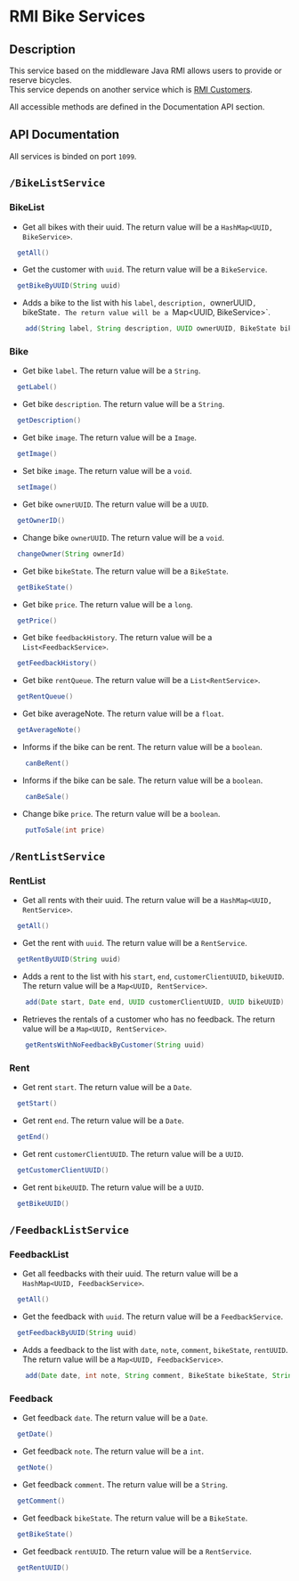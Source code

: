 # RMI Bike Services

## Description
This service based on the middleware Java RMI allows users to provide or reserve bicycles.  
This service depends on another service which is [RMI Customers](https://github.com/osmocode/web-service/tree/main/rmi-customer).

All accessible methods are defined in the Documentation API section.

## API Documentation

All services is binded on port `1099`.

## `/BikeListService`

### BikeList
- Get all bikes with their uuid. The return value will be a `HashMap<UUID, BikeService>`.
```java
  getAll()
```

- Get the customer with `uuid`. The return value will be a `BikeService`.
```java
  getBikeByUUID(String uuid)
```

- Adds a bike to the list with his `label`, `description, `ownerUUID`, `bikeState`. The return value will be a `Map<UUID, BikeService>`.
```java
    add(String label, String description, UUID ownerUUID, BikeState bikeState)
```

### Bike
- Get bike `label`. The return value will be a `String`.
```java
  getLabel()
```

- Get bike `description`. The return value will be a `String`.
```java
  getDescription()
```

- Get bike `image`. The return value will be a `Image`.
```java
  getImage()
```

- Set bike `image`. The return value will be a `void`.
```java
  setImage()
```

- Get bike `ownerUUID`. The return value will be a `UUID`.
```java
  getOwnerID()
```

- Change bike `ownerUUID`. The return value will be a `void`.
```java
  changeOwner(String ownerId)
```

- Get bike `bikeState`. The return value will be a `BikeState`.
```java
  getBikeState()
```

- Get bike `price`. The return value will be a `long`.
```java
  getPrice()
```

- Get bike `feedbackHistory`. The return value will be a `List<FeedbackService>`.
```java
  getFeedbackHistory()
```

- Get bike `rentQueue`. The return value will be a `List<RentService>`.
```java
  getRentQueue()
```

- Get bike averageNote. The return value will be a `float`.
```java
  getAverageNote()
```

- Informs if the bike can be rent. The return value will be a `boolean`.
```java
    canBeRent()
```

- Informs if the bike can be sale. The return value will be a `boolean`.
```java
    canBeSale()
```

- Change bike `price`. The return value will be a `boolean`.
```java
    putToSale(int price)
```

## `/RentListService`

### RentList

- Get all rents with their uuid. The return value will be a `HashMap<UUID, RentService>`.
```java
  getAll()
```

- Get the rent with `uuid`. The return value will be a `RentService`.
```java
  getRentByUUID(String uuid)
```

- Adds a rent to the list with his `start`, `end`, `customerClientUUID`, `bikeUUID`. The return value will be a `Map<UUID, RentService>`.
```java
    add(Date start, Date end, UUID customerClientUUID, UUID bikeUUID)
```

- Retrieves the rentals of a customer who has no feedback. The return value will be a `Map<UUID, RentService>`.
```java
    getRentsWithNoFeedbackByCustomer(String uuid)
```

### Rent

- Get rent `start`. The return value will be a `Date`.
```java
  getStart()
```

- Get rent `end`. The return value will be a `Date`.
```java
  getEnd()
```

- Get rent `customerClientUUID`. The return value will be a `UUID`.
```java
  getCustomerClientUUID()
```

- Get rent `bikeUUID`. The return value will be a `UUID`.
```java
  getBikeUUID()
```

## `/FeedbackListService`

### FeedbackList

- Get all feedbacks with their uuid. The return value will be a `HashMap<UUID, FeedbackService>`.
```java
  getAll()
```

- Get the feedback with `uuid`. The return value will be a `FeedbackService`.
```java
  getFeedbackByUUID(String uuid)
```

- Adds a feedback to the list with  `date`, `note`, `comment`, `bikeState`, `rentUUID`. The return value will be a `Map<UUID, FeedbackService>`.
```java
    add(Date date, int note, String comment, BikeState bikeState, String rentUUID)
```

### Feedback

- Get feedback `date`. The return value will be a `Date`.
```java
  getDate()
```

- Get feedback `note`. The return value will be a `int`.
```java
  getNote()
```

- Get feedback `comment`. The return value will be a `String`.
```java
  getComment()
```

- Get feedback `bikeState`. The return value will be a `BikeState`.
```java
  getBikeState()
```

- Get feedback `rentUUID`. The return value will be a `RentService`.
```java
  getRentUUID()
```
